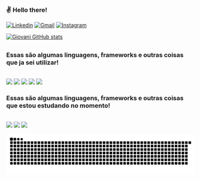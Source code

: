### ✌ Hello there!
[![Linkedin](https://img.shields.io/badge/LinkedIn-0077B5?style=for-the-badge&logo=linkedin&logoColor=white)](https://www.linkedin.com/in/giovani-baptista-viana-452334234/)
[![Gmail](https://img.shields.io/badge/Gmail-D14836?style=for-the-badge&logo=gmail&logoColor=white)](mailto:gbv1614@gmail.com)
[![Instagram](https://img.shields.io/badge/Instagram-E4405F?style=for-the-badge&logo=instagram&logoColor=white)](https://www.instagram.com/g.blurryface/)

[![Giovani GitHub stats](https://github-readme-stats.vercel.app/api?username=Skrowler&show_icons=true&show_icons=true&theme=gruvbox)](https://github.com/anuraghazra/github-readme-stats)


##
  
  ### Essas são algumas linguagens, frameworks e outras coisas que ja sei utilizar! 
  
<div style="display: inline_block"><br/>
  <img aling="center" src="https://img.shields.io/badge/Java-ED8B00?style=for-the-badge&logo=java&logoColor=white">
  <img aling="center" src="https://img.shields.io/badge/JavaScript-F7DF1E?style=for-the-badge&logo=javascript&logoColor=black">  
  <img aling="center" src="https://img.shields.io/badge/Microsoft_SQL_Server-CC2927?style=for-the-badge&logo=microsoft-sql-server&logoColor=white">
  <img aling="center" src="https://img.shields.io/badge/Unity-100000?style=for-the-badge&logo=unity&logoColor=white">
  <img aling="center" src="https://img.shields.io/badge/Microsoft_Office-D83B01?style=for-the-badge&logo=microsoft-office&logoColor=white">
 </div>

### Essas são algumas linguagens, frameworks e outras coisas que estou estudando no momento!

<div style="display: inline_block"><br/>
  <img aling="center" src="https://img.shields.io/badge/C%23-239120?style=for-the-badge&logo=c-sharp&logoColor=white">
  <img aling="center" src="https://img.shields.io/badge/Kotlin-0095D5?&style=for-the-badge&logo=kotlin&logoColor=white">
  <img aling="center" src="https://img.shields.io/badge/Flutter-02569B?style=for-the-badge&logo=flutter&logoColor=white">
</div>

![Snake animation](https://github.com/Skrowler/Skrowler/blob/output/github-contribution-grid-snake.svg)
